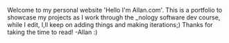 Welcome to my personal website 'Hello I'm Allan.com'. This is a portfolio to showcase my projects as I work through the _nology software dev course, while I edit, I,ll keep on adding things and making iterations;) Thanks for taking the time to read!
-Allan :)
